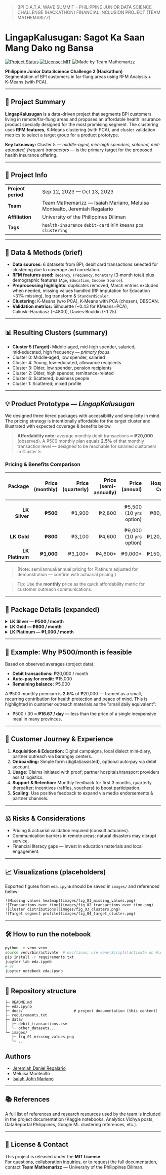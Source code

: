 > BPI D.A.T.A. WAVE SUMMIT – PHILIPPINE JUNIOR DATA SCIENCE CHALLENGE (HACKATHON) FINANCIAL INCLUSION PROJECT (TEAM MATHEMARIZZ)

# LingapKalusugan: Sagot Ka Saan Mang Dako ng Bansa

[![Project Status](https://img.shields.io/badge/status-Prototype-yellow)](https://github.com) [![License: MIT](https://img.shields.io/badge/license-MIT-blue.svg)](LICENSE) ![Made by Team Mathemarizz](https://img.shields.io/badge/team-Mathemarizz-lightgrey)

 **Philippine Junior Data Science Challenge 2 (Hackathon)**  
 Segmentation of BPI customers in far-flung areas using RFM Analysis + K‑Means (with PCA).

---

## 🚀 Project Summary

**LingapKalusugan** is a data-driven project that segments BPI customers living in remote/far-flung areas and proposes an affordable health insurance product specially designed for the most promising segment. The clustering uses **RFM features**, K‑Means clustering (with PCA), and cluster validation metrics to select a target group for a product prototype.

**Key takeaway:** Cluster 5 — *middle-aged, mid-high spenders, salaried, mid-educated, frequent transactors* — is the primary target for the proposed health insurance offering.

---

## 📌 Project Info

<table>
  <tbody>
    <tr>
      <td><strong>Project period</strong></td>
      <td>Sep 12, 2023 — Oct 13, 2023</td>
    </tr>
    <tr>
      <td><strong>Team</strong></td>
      <td>Team Mathemarizz — Isaiah Mariano, Meluisa Montealto, Jeremiah Regalario</td>
    </tr>
    <tr>
      <td><strong>Affiliation</strong></td>
      <td>University of the Philippines Diliman</td>
    </tr>
    <tr>
      <td><strong>Tags</strong></td>
      <td><code>health-insurance</code> <code>debit-card</code> <code>RFM</code> <code>kmeans</code> <code>pca</code> <code>clustering</code></td>
    </tr>
  </tbody>
</table>


---

## 🧾 Data & Methods (brief)

- **Data sources:** 6 datasets from BPI; debit card transactions selected for clustering due to coverage and correlation.  
- **RFM features used:** `Recency`, `Frequency`, `Monetary` (3‑month total) plus demographic features (`Age`, `Education`, `Income Source`).  
- **Preprocessing highlights:** duplicates removed, March entries excluded when needed, missing values handled (RF imputation for Education ~31% missing), log transform & `StandardScaler`.  
- **Clustering:** K‑Means (w/o PCA), K‑Means with PCA (chosen), DBSCAN.  
- **Validation metrics:** Silhouette (~0.43 for KMeans+PCA), Calinski‑Harabasz (~4800), Davies‑Bouldin (~1.25).

---

## 📊 Resulting Clusters (summary)

- **Cluster 5 (Target):** Middle‑aged, mid‑high spender, salaried, mid‑educated, high frequency — *primary focus*.  
- Cluster 0: Middle‑aged, low spender, salaried  
- Cluster 4: Young, low‑educated, allowance recipients  
- Cluster 3: Older, low spender, pension recipients  
- Cluster 2: Older, high spender, remittance-related  
- Cluster 6: Scattered; business people  
- Cluster 1: Scattered; mixed profile

---

## 💡 Product Prototype — *LingapKalusugan*

We designed three tiered packages with accessibility and simplicity in mind. The pricing strategy is intentionally affordable for the target cluster and illustrated with expected coverage & benefits below.

> **Affordability note:** average monthly debit transactions ≈ **₱20,000** (observed). A ₱500 monthly plan equals **2.5%** of that monthly transaction level — designed to be reachable for salaried customers in Cluster 5.

### Pricing & Benefits Comparison

| Package | Price (monthly) | Price (quarterly) | Price (semi-annually) | Price (annual) | Hospital Cover | Daily Allowance (max 100 days) | Free Transport | Billing Freeze |
|---:|---:|---:|---:|---:|---:|---:|:---:|:---:|
| **LK Silver** | **₱500** | ₱1,900 | ₱2,800 | ₱5,500 (10 yrs option) | ₱80,000 | ₱100/day | 1 one‑way (to & fro) | 1 month (with proof) |
| **LK Gold** | **₱800** | ₱3,100 | ₱4,600 | ₱9,000 (10 yrs option) | ₱120,000 | ₱170/day | 1 one‑way (to & fro) | 2 months |
| **LK Platinum** | **₱1,000** | ₱3,100* | ₱4,600* | ₱9,000* | ₱150,000 | ₱200/day | 2 one‑ways | 2 months |

> (Note: semi/annual/annual pricing for Platinum adjusted for demonstration — confirm with actuarial pricing.)

> Tip: Use the **monthly** price as the quick affordability metric for customer outreach communications.

---

## 🧾 Package Details (expanded)

<details>
<summary><strong>LK Silver — ₱500 / month</strong></summary>

**Inclusions & Notes:**

- Hospital bill coverage up to **₱80,000**.  
- Daily support allowance **₱100/day** for up to **100 days** during hospitalization.  
- **One free round-trip** transport to a metropolitan city (one-time).  
- **Temporary freeze** of billing accounts for **1 month** with medical proof.  
- A compact mini‑diary in the customer's dialect explaining coverage, contribution schedule, and benefits.  
</details>

<details>
<summary><strong>LK Gold — ₱800 / month</strong></summary>

**Inclusions & Notes:**

- Hospital bill coverage up to **₱120,000**.  
- Daily support allowance **₱170/day** for up to **100 days**.  
- **One free round-trip** transport to a metropolitan city (one-time).  
- **Temporary freeze** of billing accounts for **2 months** with medical proof.  
- Quarterly check-in / survey for the first 3 months.  
</details>

<details>
<summary><strong>LK Platinum — ₱1,000 / month</strong></summary>

**Inclusions & Notes:**

- Hospital bill coverage up to **₱150,000**.  
- Daily support allowance **₱200/day** for up to **100 days**.  
- **Two** one-time free round-trips to a metropolitan city.  
- **Temporary freeze** of billing accounts for **2 months** with medical proof.  
- Premium onboarding with the mini-diary plus assisted registration.  
</details>

---

## 🔢 Example: Why ₱500/month is feasible

Based on observed averages (project data):

- **Debit transactions:** ₱20,000 / month  
- **Auto-pay for credit:** ₱15,000  
- **Remaining balance:** ₱5,000  

A ₱500 monthly premium is **2.5%** of ₱20,000 — framed as a small, recurring contribution for health protection and peace of mind. This is highlighted in customer outreach materials as the "small daily equivalent":

- ₱500 / 30 ≈ **₱16.67 / day** — less than the price of a single inexpensive meal in many provinces.

---

## 🧭 Customer Journey & Experience

1. **Acquisition & Education:** Digital campaigns, local dialect mini‑diary, partner outreach via barangay centers.  
2. **Onboarding:** Simple form (digital/assisted), optional auto‑pay via debit account.  
3. **Usage:** Claims initiated with proof; partner hospitals/transport providers assist logistics.  
4. **Support & Retention:** Monthly feedback for first 3 months, quarterly thereafter; incentives (raffles, vouchers) to boost participation.
5. **Scaling:** Use positive feedback to expand via media endorsements & partner channels.

---

## ⚖️ Risks & Considerations

- Pricing & actuarial validation required (consult actuaries).  
- Communication barriers in remote areas; natural disasters may disrupt service.  
- Financial literacy gaps — invest in education materials and local engagement.  

---

## 📈 Visualizations (placeholders)

Exported figures from `eda.ipynb` should be saved in `images/` and referenced below:

```
![Missing values heatmap](images/fig_01_missing_values.png)
![Transactions over time](images/fig_02_transactions_over_time.png)
![Cluster distributions](images/fig_03_clusters.png)
![Target segment profile](images/fig_04_target_cluster.png)
```

---

## 🛠️ How to run the notebook

```bash
python -m venv venv
source venv/bin/activate  # mac/linux; use venv\Scripts\activate on Windows
pip install -r requirements.txt
jupyter lab eda.ipynb
# or
jupyter notebook eda.ipynb
```

---

## 📁 Repository structure

```
├─ README.md
├─ eda.ipynb
├─ docs/                       # project documentation (this content)
├─ requirements.txt
├─ data/
│  ├─ debit_transactions.csv
│  └─ other_datasets...
└─ images/
   ├─ fig_01_missing_values.png
   └─ ...
```


## Authors

- [Jeremiah Daniel Regalario](https://github.com/jeremiahdanielregalario)
- Meluisa Montealto
- [Isaiah John Mariano](https://github.com/ice-leo)

---

## 📚 References

A full list of references and research resources used by the team is included in the project documentation (Kaggle notebooks, Analytics Vidhya posts, DataReportal Philippines, Google ML clustering references, etc.).

---

## 📝 License & Contact

This project is released under the **MIT License**.  
For questions, collaboration inquiries, or to request the full documentation, contact **Team Mathemarizz** — University of the Philippines Diliman.


